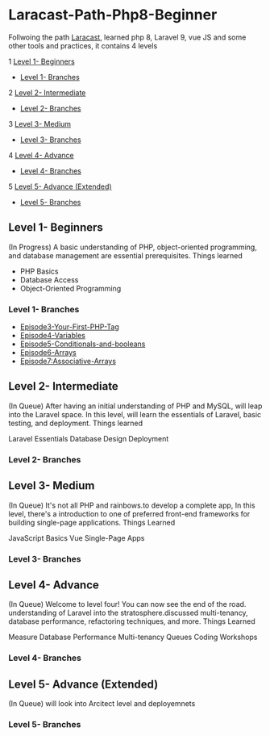 # Laracast-Path-Php8-Beginner
Follwoing the  path [Laracast](https://laracasts.com/path), learned php 8, Laravel 9, vue JS and some other tools and practices, it contains 4 levels

1 [Level 1- Beginners](#level-1--beginners)
 - [Level 1- Branches](#level-1--branches)

2 [Level 2- Intermediate](#level-2--intermediate)
 - [Level 2- Branches](#level-2--branches)

3 [Level 3- Medium](#level-3--medium)
 - [Level 3- Branches](#level-3--branches)

4 [Level 4- Advance](#level-4--advance)
 - [Level 4- Branches](#level-4--branches)

5 [Level 5- Advance (Extended)](#level-5--advance-extended)
 - [Level 5- Branches](#level-5--branches)

## Level 1- Beginners
(In Progress)
A basic understanding of PHP, object-oriented programming, and database management are essential prerequisites.
Things learned

- PHP Basics
- Database Access
- Object-Oriented Programming

### Level 1- Branches
 - [Episode3-Your-First-PHP-Tag](https://github.com/jd00738/Laracast-Path-Php8-Beginner/tree/Episode3-Your-First-PHP-Tag)
 - [Episode4-Variables](https://github.com/jd00738/Laracast-Path-Php8-Beginner/tree/Episode4-Variables)
 - [Episode5-Conditionals-and-booleans](https://github.com/jd00738/Laracast-Path-Php8-Beginner/tree/Episode5-Conditionals-and-booleans)
 - [Episode6-Arrays](https://github.com/jd00738/Laracast-Path-Php8-Beginner/tree/Episode6-Arrays)
  - [Episode7:Associative-Arrays](https://github.com/jd00738/Laracast-Path-Php8-Beginner/tree/Episode7:Associative-Arrays)

## Level 2- Intermediate
(In Queue)
After having an initial understanding of PHP and MySQL, will leap into the Laravel space. In this level, will learn the essentials of Laravel, basic testing, and deployment.
Things learned

Laravel Essentials
Database Design
Deployment

### Level 2- Branches

## Level 3- Medium
(In Queue)
It's not all PHP and rainbows.to develop a complete app, In this level, there's a introduction to one of preferred front-end frameworks for building single-page applications.
Things Learned

JavaScript Basics
Vue
Single-Page Apps

### Level 3- Branches

## Level 4- Advance
(In Queue)
Welcome to level four! You can now see the end of the road.  understanding of Laravel into the stratosphere.discussed multi-tenancy, database performance, refactoring techniques, and more.
Things Learned

Measure Database Performance
Multi-tenancy
Queues
Coding Workshops

### Level 4- Branches

## Level 5- Advance (Extended)
(In Queue)
will look into Arcitect level and deployemnets
### Level 5- Branches
